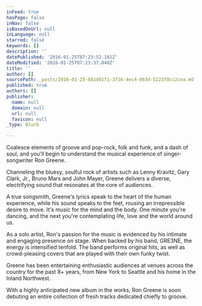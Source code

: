```yaml
---
inFeed: true
hasPage: false
inNav: false
isBasedOnUrl: null
inLanguage: null
starred: false
keywords: []
description: ''
datePublished: '2016-01-25T07:23:52.181Z'
dateModified: '2016-01-25T07:23:37.040Z'
title: ''
author: []
sourcePath: _posts/2016-01-25-881d0171-3716-4ec4-863d-5223f8cc2cea.md
published: true
authors: []
publisher:
  name: null
  domain: null
  url: null
  favicon: null
_type: Blurb

---
```

Coalesce elements of groove and pop-rock, folk and funk, and a dash of soul, and you'll begin to understand the musical experience of singer-songwriter Ron Greene.

Channeling the bluesy, soulful rock of artists such as Lenny Kravitz, Gary Clark, Jr., Bruno Mars and John Mayer, Greene delivers a diverse, electrifying sound that resonates at the core of audiences.

A true songsmith, Greene's lyrics speak to the heart of the human experience, while his sound speaks to the feet, rousing an irrepressible desire to move. It's music for the mind and the body. One minute you're dancing, and the next you're contemplating life, love and the world around us.

As a solo artist, Ron's passion for the music is evidenced by his intimate and engaging presence on stage. When backed by his band, GRE3NE, the energy is intensified tenfold. The band performs original hits, as well as crowd-pleasing covers that are played with their own funky twist.

Greene has been entertaining enthusiastic audiences at venues across the country for the past 8+ years, from New York to Seattle and his home in the Inland Northwest.

With a highly anticipated new album in the works, Ron Greene is soon debuting an entire collection of fresh tracks dedicated chiefly to groove.